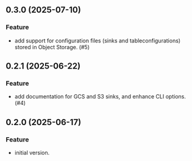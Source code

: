 ## 0.3.0 (2025-07-10)

### Feature

- add support for configuration files (sinks and tableconfigurations) stored in Object Storage. (#5)

## 0.2.1 (2025-06-22)

### Feature

- add documentation for GCS and S3 sinks, and enhance CLI options. (#4)

## 0.2.0 (2025-06-17)

### Feature

- initial version.
